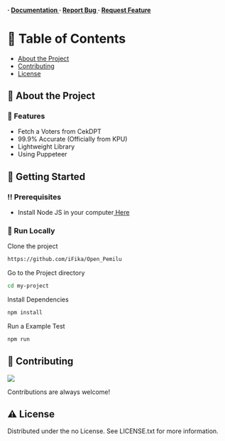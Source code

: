 <h4> <span> · </span> <a href="https://github.com/iFika/RexAI/blob/master/README.md"> Documentation </a> <span> · </span> <a href="https://github.com/iFika/RexAI/issues"> Report Bug </a> <span> · </span> <a href="https://github.com/iFika/RexAI/issues"> Request Feature </a> </h4>


# :notebook_with_decorative_cover: Table of Contents

- [About the Project](#star2-about-the-project)
- [Contributing](#wave-contributing)
- [License](#warning-license)


## :star2: About the Project

### :dart: Features
- Fetch a Voters from CekDPT
- 99.9% Accurate (Officially from KPU)
- Lightweight Library
- Using Puppeteer


## :toolbox: Getting Started

### :bangbang: Prerequisites

- Install Node JS in your computer<a href="https://nodejs.org/en/"> Here</a>


### :running: Run Locally

Clone the project

```bash
https://github.com/iFika/Open_Pemilu
```
Go to the Project directory
```bash
cd my-project
```
Install Dependencies
```bash
npm install
```
Run a Example Test
```bash
npm run
```


## :wave: Contributing

<a href="https://github.com/iFika/Open_Pemilu/graphs/contributors"> <img src="https://contrib.rocks/image?repo=Louis3797/awesome-readme-template" /> </a>

Contributions are always welcome!

## :warning: License

Distributed under the no License. See LICENSE.txt for more information.